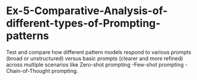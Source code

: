 # Ex-5-Comparative-Analysis-of-different-types-of-Prompting-patterns
Test and compare how different pattern models respond to various prompts (broad or unstructured) versus basic prompts (clearer and more refined) across multiple scenarios like Zero-shot prompting -Few-shot prompting - Chain-of-Thought prompting.
